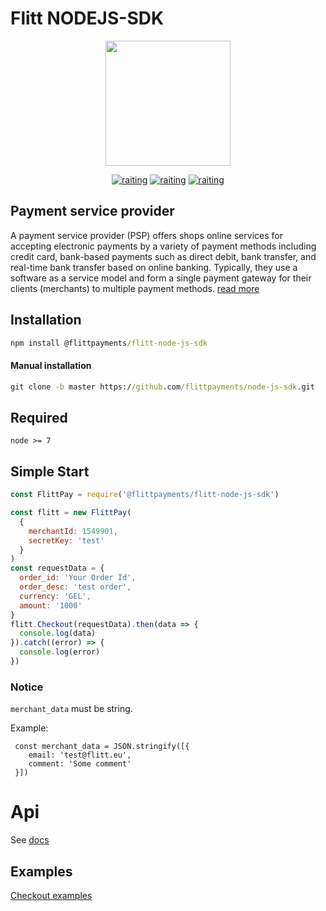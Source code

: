 # Flitt NODEJS-SDK

<p align="center">
  <img width="200" height="200" src="https://flitt.com/wp-content/uploads/2024/09/Group.svg">
</p>
<p align="center">
	<a href="https://www.npmjs.com/package/flitt-node-js-sdk"><img src="https://img.shields.io/npm/v/FlittPay-node-js-sdk.svg" alt="raiting" /></a>
	<a href="https://www.npmjs.com/package/flitt-node-js-sdk"><img src="https://img.shields.io/npm/dt/FlittPay-node-js-sdk.svg" alt="raiting" /></a>
	<a href="https://www.npmjs.com/package/flitt-node-js-sdk"><img src="https://img.shields.io/npm/dw/FlittPay-node-js-sdk.svg" alt="raiting" /></a>
</p>

## Payment service provider
A payment service provider (PSP) offers shops online services for accepting electronic payments by a variety of payment methods including credit card, bank-based payments such as direct debit, bank transfer, and real-time bank transfer based on online banking. Typically, they use a software as a service model and form a single payment gateway for their clients (merchants) to multiple payment methods. 
[read more](https://en.wikipedia.org/wiki/Payment_service_provider)

## Installation

```cmd
npm install @flittpayments/flitt-node-js-sdk
```

#### Manual installation
```cmd
git clone -b master https://github.com/flittpayments/node-js-sdk.git
```

## Required
```
node >= 7
```
## Simple Start
```javascript
const FlittPay = require('@flittpayments/flitt-node-js-sdk')

const flitt = new FlittPay(
  {
    merchantId: 1549901,
    secretKey: 'test'
  }
)
const requestData = {
  order_id: 'Your Order Id',
  order_desc: 'test order',
  currency: 'GEL',
  amount: '1000'
}
flitt.Checkout(requestData).then(data => {
  console.log(data)
}).catch((error) => {
  console.log(error)
})

```
### Notice

```merchant_data``` must be string. 

Example:
```
 const merchant_data = JSON.stringify([{
    email: 'test@flitt.eu',
    comment: 'Some comment'
 }])
```
# Api

See [docs](https://docs.flitt.com/)

## Examples
[Checkout examples](https://github.com/flittpayments/node-js-sdk/tree/master/examples)
